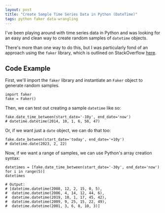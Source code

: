 ```yaml
---
layout: post
title: "Create Sample Time Series Data in Python (DateTime)"
tags: python faker data-wrangling
---
```


I've been playing around with time series data in Python and was
looking for an easy and clean way to create random samples of
`datetime` objects.

There's more than one way to do this, but I was particularly fond of
an approach using the `faker` library, which is outlined on
StackOverflow
[here](https://stackoverflow.com/questions/553303/generate-a-random-date-between-two-other-dates).

## Code Example

First, we'll import the `faker` library and instantiate an `Faker`
object to generate random samples.

```
import faker
fake = Faker()
```

Then, we can test out creating a sample `datetime` like so:

```
fake.date_time_between(start_date='-10y', end_date='now')
# datetime.datetime(2014, 10, 1, 6, 58, 47)
```

Or, if we want just a `date` object, we can do that too:

```
fake.date_between(start_date='today', end_date='+10y')
# datetime.date(2023, 2, 22)
```

Now, if we want a range of samples, we can use Python's array creation syntax:

```
datetimes = [fake.date_time_between(start_date='-30y', end_date='now') for i in range(5)]
datetimes

# Output:
# [datetime.datetime(2008, 12, 2, 15, 0, 5),
#  datetime.datetime(2006, 4, 14, 12, 44, 6),
#  datetime.datetime(2019, 10, 1, 17, 45, 42),
#  datetime.datetime(2009, 9, 25, 15, 22, 49),
#  datetime.datetime(2001, 3, 6, 8, 10, 3)]
```

